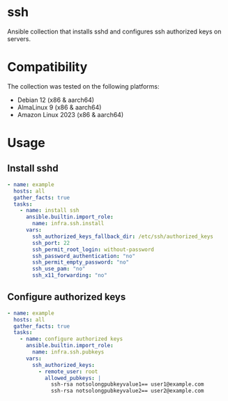 # ssh

Ansible collection that installs sshd and configures ssh authorized keys on servers.

# Compatibility
The collection was tested on the following platforms:
- Debian 12 (x86 & aarch64)
- AlmaLinux 9 (x86 & aarch64)
- Amazon Linux 2023 (x86 & aarch64)

# Usage

## Install sshd
```yaml
- name: example
  hosts: all
  gather_facts: true
  tasks:
    - name: install ssh
      ansible.builtin.import_role:
        name: infra.ssh.install
      vars:
        ssh_authorized_keys_fallback_dir: /etc/ssh/authorized_keys
        ssh_port: 22
        ssh_permit_root_login: without-password
        ssh_password_authentication: "no"
        ssh_permit_empty_password: "no"
        ssh_use_pam: "no"
        ssh_x11_forwarding: "no"
```

## Configure authorized keys

```yaml
- name: example
  hosts: all
  gather_facts: true
  tasks:
    - name: configure authorized keys
      ansible.builtin.import_role:
        name: infra.ssh.pubkeys
      vars:
        ssh_authorized_keys:
          - remote_user: root
            allowed_pubkeys: |
              ssh-rsa notsolongpubkeyvalue1== user1@example.com
              ssh-rsa notsolongpubkeyvalue2== user2@example.com
```
